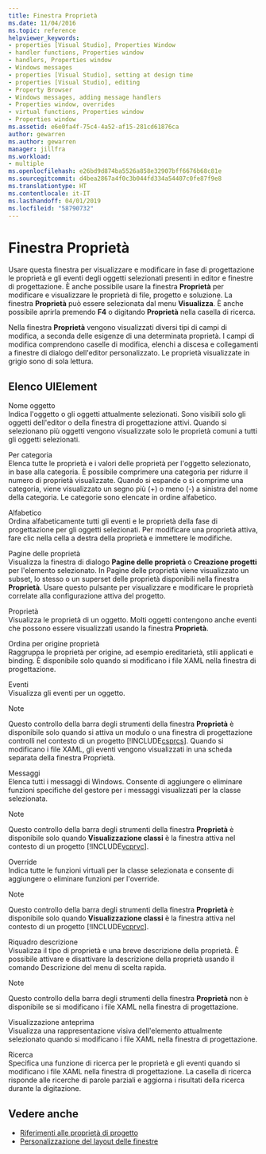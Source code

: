 ```yaml
---
title: Finestra Proprietà
ms.date: 11/04/2016
ms.topic: reference
helpviewer_keywords:
- properties [Visual Studio], Properties Window
- handler functions, Properties window
- handlers, Properties window
- Windows messages
- properties [Visual Studio], setting at design time
- properties [Visual Studio], editing
- Property Browser
- Windows messages, adding message handlers
- Properties window, overrides
- virtual functions, Properties window
- Properties window
ms.assetid: e6e0fa4f-75c4-4a52-af15-281cd61876ca
author: gewarren
ms.author: gewarren
manager: jillfra
ms.workload:
- multiple
ms.openlocfilehash: e26bd9d874ba5526a858e32907bff6676b68c81e
ms.sourcegitcommit: d4bea2867a4f0c3b044fd334a54407c0fe87f9e8
ms.translationtype: HT
ms.contentlocale: it-IT
ms.lasthandoff: 04/01/2019
ms.locfileid: "58790732"
---
```

# <a name="properties-window"></a>Finestra Proprietà

Usare questa finestra per visualizzare e modificare in fase di progettazione le proprietà e gli eventi degli oggetti selezionati presenti in editor e finestre di progettazione. È anche possibile usare la finestra **Proprietà** per modificare e visualizzare le proprietà di file, progetto e soluzione. La finestra **Proprietà** può essere selezionata dal menu **Visualizza**. È anche possibile aprirla premendo **F4** o digitando **Proprietà** nella casella di ricerca.

Nella finestra **Proprietà** vengono visualizzati diversi tipi di campi di modifica, a seconda delle esigenze di una determinata proprietà. I campi di modifica comprendono caselle di modifica, elenchi a discesa e collegamenti a finestre di dialogo dell'editor personalizzato. Le proprietà visualizzate in grigio sono di sola lettura.

## <a name="uielement-list"></a>Elenco UIElement

Nome oggetto\
Indica l'oggetto o gli oggetti attualmente selezionati. Sono visibili solo gli oggetti dell'editor o della finestra di progettazione attivi. Quando si selezionano più oggetti vengono visualizzate solo le proprietà comuni a tutti gli oggetti selezionati.

Per categoria\
Elenca tutte le proprietà e i valori delle proprietà per l'oggetto selezionato, in base alla categoria. È possibile comprimere una categoria per ridurre il numero di proprietà visualizzate. Quando si espande o si comprime una categoria, viene visualizzato un segno più (+) o meno (-) a sinistra del nome della categoria. Le categorie sono elencate in ordine alfabetico.

Alfabetico\
Ordina alfabeticamente tutti gli eventi e le proprietà della fase di progettazione per gli oggetti selezionati. Per modificare una proprietà attiva, fare clic nella cella a destra della proprietà e immettere le modifiche.

Pagine delle proprietà\
Visualizza la finestra di dialogo **Pagine delle proprietà** o **Creazione progetti** per l'elemento selezionato. In Pagine delle proprietà viene visualizzato un subset, lo stesso o un superset delle proprietà disponibili nella finestra **Proprietà**. Usare questo pulsante per visualizzare e modificare le proprietà correlate alla configurazione attiva del progetto.

Proprietà\
Visualizza le proprietà di un oggetto. Molti oggetti contengono anche eventi che possono essere visualizzati usando la finestra **Proprietà**.

Ordina per origine proprietà\
Raggruppa le proprietà per origine, ad esempio ereditarietà, stili applicati e binding. È disponibile solo quando si modificano i file XAML nella finestra di progettazione.

Eventi\
Visualizza gli eventi per un oggetto.

> [!NOTE]
> Questo controllo della barra degli strumenti della finestra **Proprietà** è disponibile solo quando si attiva un modulo o una finestra di progettazione controlli nel contesto di un progetto [!INCLUDE[csprcs](../../data-tools/includes/csprcs_md.md)]. Quando si modificano i file XAML, gli eventi vengono visualizzati in una scheda separata della finestra Proprietà.

Messaggi\
Elenca tutti i messaggi di Windows. Consente di aggiungere o eliminare funzioni specifiche del gestore per i messaggi visualizzati per la classe selezionata.

> [!NOTE]
> Questo controllo della barra degli strumenti della finestra **Proprietà** è disponibile solo quando **Visualizzazione classi** è la finestra attiva nel contesto di un progetto [!INCLUDE[vcprvc](../../code-quality/includes/vcprvc_md.md)].

Override\
Indica tutte le funzioni virtuali per la classe selezionata e consente di aggiungere o eliminare funzioni per l'override.

> [!NOTE]
> Questo controllo della barra degli strumenti della finestra **Proprietà** è disponibile solo quando **Visualizzazione classi** è la finestra attiva nel contesto di un progetto [!INCLUDE[vcprvc](../../code-quality/includes/vcprvc_md.md)].

Riquadro descrizione\
Visualizza il tipo di proprietà e una breve descrizione della proprietà. È possibile attivare e disattivare la descrizione della proprietà usando il comando Descrizione del menu di scelta rapida.

> [!NOTE]
> Questo controllo della barra degli strumenti della finestra **Proprietà** non è disponibile se si modificano i file XAML nella finestra di progettazione.

Visualizzazione anteprima\
Visualizza una rappresentazione visiva dell'elemento attualmente selezionato quando si modificano i file XAML nella finestra di progettazione.

Ricerca\
Specifica una funzione di ricerca per le proprietà e gli eventi quando si modificano i file XAML nella finestra di progettazione. La casella di ricerca risponde alle ricerche di parole parziali e aggiorna i risultati della ricerca durante la digitazione.

## <a name="see-also"></a>Vedere anche

- [Riferimenti alle proprietà di progetto](../../ide/reference/project-properties-reference.md)
- [Personalizzazione del layout delle finestre](../../ide/customizing-window-layouts-in-visual-studio.md)